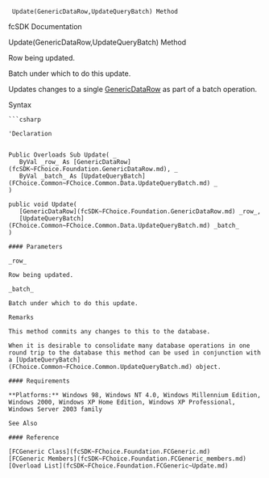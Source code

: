 ﻿     Update(GenericDataRow,UpdateQueryBatch) Method                                                   

fcSDK Documentation

Update(GenericDataRow,UpdateQueryBatch) Method

Row being updated.

Batch under which to do this update.

Updates changes to a single [GenericDataRow](fcSDK~FChoice.Foundation.GenericDataRow.md) as part of a batch operation.

Syntax

```vbnet
```csharp

'Declaration
 

Public Overloads Sub Update( _
   ByVal _row_ As [GenericDataRow](fcSDK~FChoice.Foundation.GenericDataRow.md), _
   ByVal _batch_ As [UpdateQueryBatch](FChoice.Common~FChoice.Common.Data.UpdateQueryBatch.md) _
) 

public void Update( 
   [GenericDataRow](fcSDK~FChoice.Foundation.GenericDataRow.md) _row_,
   [UpdateQueryBatch](FChoice.Common~FChoice.Common.Data.UpdateQueryBatch.md) _batch_
)

#### Parameters

_row_

Row being updated.

_batch_

Batch under which to do this update.

Remarks

This method commits any changes to this to the database.

When it is desirable to consolidate many database operations in one round trip to the database this method can be used in conjunction with a [UpdateQueryBatch](FChoice.Common~FChoice.Common.UpdateQueryBatch.md) object.

#### Requirements

**Platforms:** Windows 98, Windows NT 4.0, Windows Millennium Edition, Windows 2000, Windows XP Home Edition, Windows XP Professional, Windows Server 2003 family

See Also

#### Reference

[FCGeneric Class](fcSDK~FChoice.Foundation.FCGeneric.md)  
[FCGeneric Members](fcSDK~FChoice.Foundation.FCGeneric_members.md)  
[Overload List](fcSDK~FChoice.Foundation.FCGeneric~Update.md)